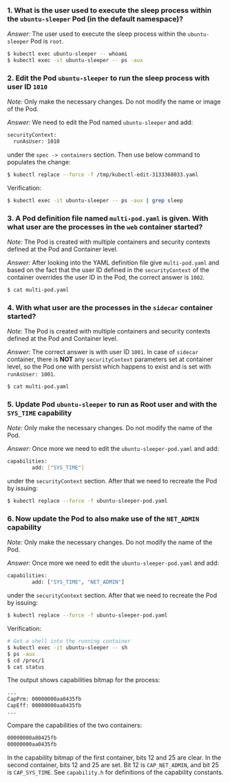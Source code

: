 ### 1. What is the user used to execute the sleep process within the `ubuntu-sleeper` Pod (in the default namespace)?

*Answer:* The user used to execute the sleep process within the `ubuntu-sleeper` Pod is `root`.

```bash
$ kubectl exec ubuntu-sleeper -- whoami
$ kubectl exec -it ubuntu-sleeper -- ps -aux
```

### 2. Edit the Pod `ubuntu-sleeper` to run the sleep process with user ID `1010`

*Note:* Only make the necessary changes. Do not modify the name or image of the Pod.

*Answer:* We need to edit the Pod named `ubuntu-sleeper` and add:

```bash
securityContext:
  runAsUser: 1010
```

under the `spec -> containers` section. Then use below command to populates the change:

```bash
$ kubectl replace --force -f /tmp/kubectl-edit-3133368033.yaml
```

Verification:

```bash
$ kubectl exec -it ubuntu-sleeper -- ps -aux | grep sleep
```

### 3. A Pod definition file named `multi-pod.yaml` is given. With what user are the processes in the `web` container started?

*Note:* The Pod is created with multiple containers and security contexts defined at the Pod and Container level.

*Answer:* After looking into the YAML definition file give `multi-pod.yaml` and based on the fact that the user ID defined in the `securityContext` of the container overrides the user ID in the Pod, the correct answer is `1002`.

```bash
$ cat multi-pod.yaml
```

### 4. With what user are the processes in the `sidecar` container started?

*Note:* The Pod is created with multiple containers and security contexts defined at the Pod and Container level.

*Answer:* The correct answer is with user ID `1001`. In case of `sidecar` container, there is **NOT** any `securityContext` parameters set at container level, so the Pod one with persist which happens to exist and is set with `runAsUser: 1001`.

```bash
$ cat multi-pod.yaml
```

### 5. Update Pod `ubuntu-sleeper` to run as Root user and with the `SYS_TIME` capability

*Note:* Only make the necessary changes. Do not modify the name of the Pod.

*Answer:* Once more we need to edit the `ubuntu-sleeper-pod.yaml` and add:

```bash
capabilities:
        add: ["SYS_TIME"]
```

under the `securityContext` section. After that we need to recreate the Pod by issuing:

```bash
$ kubectl replace --force -f ubuntu-sleeper-pod.yaml
```

### 6. Now update the Pod to also make use of the `NET_ADMIN` capability

*Note:* Only make the necessary changes. Do not modify the name of the Pod.

*Answer:* Once more we need to edit the `ubuntu-sleeper-pod.yaml` and add:

```bash
capabilities:
        add: ["SYS_TIME", "NET_ADMIN"]
```

under the `securityContext` section. After that we need to recreate the Pod by issuing:

```bash
$ kubectl replace --force -f ubuntu-sleeper-pod.yaml
```

Verification:

```bash
# Get a shell into the running container
$ kubectl exec -it ubuntu-sleeper -- sh
$ ps -aux
$ cd /proc/1
$ cat status
```

The output shows capabilities bitmap for the process:

```bash
...
CapPrm:	00000000aa0435fb
CapEff:	00000000aa0435fb
...
```

Compare the capabilities of the two containers:

```bash
00000000a80425fb
00000000aa0435fb
```

In the capability bitmap of the first container, bits 12 and 25 are clear. In the second container, bits 12 and 25 are set. Bit 12 is `CAP_NET_ADMIN`, and bit 25 is `CAP_SYS_TIME`. See `capability.h` for definitions of the capability constants.
